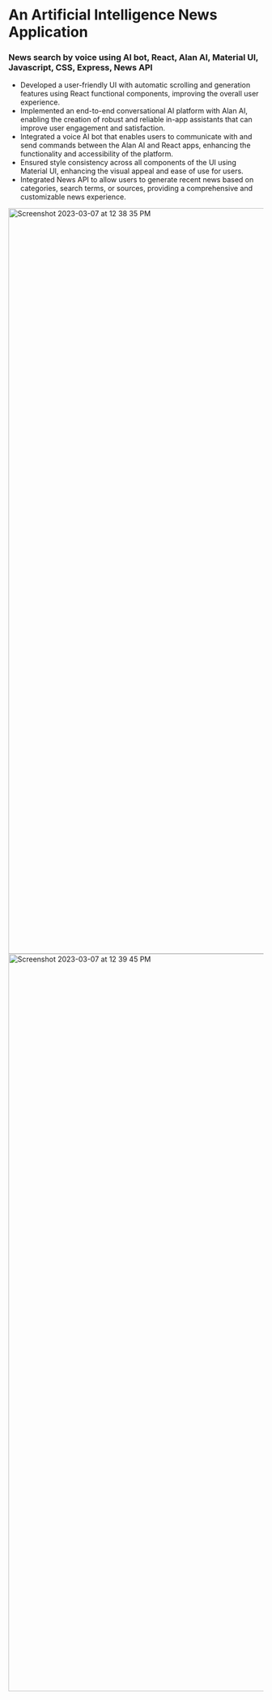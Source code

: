 # An Artificial Intelligence News Application
### News search by voice using AI bot, React, Alan AI, Material UI, Javascript, CSS, Express, News API

- Developed a user-friendly UI with automatic scrolling and generation features using React functional components, improving the overall user experience.
- Implemented an end-to-end conversational AI platform with Alan AI, enabling the creation of robust and reliable in-app assistants that can improve user engagement and satisfaction.
- Integrated a voice AI bot that enables users to communicate with and send commands between the Alan AI and React apps, enhancing the functionality and accessibility of the platform.
- Ensured style consistency across all components of the UI using Material UI, enhancing the visual appeal and ease of use for users.
- Integrated News API to allow users to generate recent news based on categories, search terms, or sources, providing a comprehensive and customizable news experience.

<img width="1473" alt="Screenshot 2023-03-07 at 12 38 35 PM" src="https://user-images.githubusercontent.com/119915091/223547203-44177ad2-b904-4cb9-813a-90708f611437.png">
<img width="1457" alt="Screenshot 2023-03-07 at 12 39 45 PM" src="https://user-images.githubusercontent.com/119915091/223547215-232ffb52-5a2c-4d3e-9f02-9413e698c78c.png">
